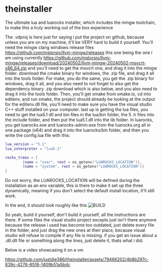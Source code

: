 # theinstaller
The ultimate lua and luarocks installer, which includes the mingw toolchain, to make this a truly working out of the box experience

The .vdproj is here just for saying i put the project on github, because unless you are on my machine, it'll be VERY hard to build it yourself. You'll need the mingw clang windows release files https://github.com/mstorsjo/llvm-mingw/releases this one being the one i am using currently https://github.com/mstorsjo/llvm-mingw/releases/download/20240502/llvm-mingw-20240502-msvcrt-x86_64.zip and you'll need to get the msvcrt one, and drag it into the mingw folder. download the cmake binary for windows, the .zip file, and drag it all into the tools folder. For make, you do the same, you get the .zip binary for windows, drag it all, and you also need to not forget to also get the dependency binary .zip download which is also below, and you also need to drag it into the tools folder. Then, you'll get xmake from xmake.io, cd into editenv, and run xmake, the project should already be looking at the output for the editenv.dll file, you'll need to make sure  you have the visual studio C++ stuff installed on your computer. last up is getting the lua files, you need to get the lua5.1 dll and bin files in the lua/bin folder, the 5 .h files into the include folder, and then put the lua5.1.dll into the lib folder. In luarocks, you get luarocks.exe and luarocks-admin.exe from the luarocks.org all in one package (x64) and drag it into the luarocks/bin folder, and then you write the config.lua file with this:
```lua
lua_version = "5.1"
lua_interpreter = "lua5.1"

rocks_trees = {
		{name = "user", root = os_getenv("LUAROCKS_LOCATION")},
		{name = "system", root = os_getenv("LUAROCKS_LOCATION")}
}
```
Do not worry, the LUAROCKS_LOCATION will be defined during the installation as an env variable, this is there to make it set up the three dynamically, meaning if you don't select the default install location, it'll still work.

In the end, it should look roughly like this
![BUILD](https://github.com/justdie386/theinstaller/assets/79466202/dd5a78f7-33b3-4e07-be74-41b678ef6df6)


So yeah, build it yourself, don't build it yourself, all the instructions are there. If some files the visual studio project excepts just isn't there anymore because the release i used has become too outdated, just delete every file in the folder, and just drag the new ones at their place, because visual studio will refuse to compile if any file is missing. if you get an issue about a .dll.dlt file or something along the lines, just delete it, thats what i did.


Below is a video showcasing it on a vm


https://github.com/justdie386/theinstaller/assets/79466202/4b8b297c-839c-4276-8516-1409b51a5bdc

